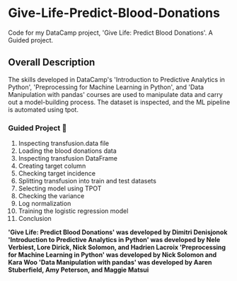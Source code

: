 # Give-Life-Predict-Blood-Donations
Code for my DataCamp project, 'Give Life: Predict Blood Donations'. A Guided project.

## Overall Description
The skills developed in DataCamp's 'Introduction to Predictive Analytics in Python', 'Preprocessing for Machine Learning in Python', and 'Data Manipulation with pandas' courses are used to manipulate data and carry out a model-building process. The dataset is inspected, and the ML pipeline is automated using tpot.

### Guided Project 📝
1. Inspecting transfusion.data file
2. Loading the blood donations data
3. Inspecting transfusion DataFrame
4. Creating target column
5. Checking target incidence
6. Splitting transfusion into train and test datasets
7. Selecting model using TPOT
8. Checking the variance
9. Log normalization
10. Training the logistic regression model
11. Conclusion

**'Give Life: Predict Blood Donations' was developed by Dimitri Denisjonok
'Introduction to Predictive Analytics in Python' was developed by Nele Verbiest, Lore Dirick, Nick Solomon, and Hadrien Lacroix
'Preprocessing for Machine Learning in Python' was developed by Nick Solomon and Kara Woo
'Data Manipulation with pandas' was developed by Aaren Stuberfield, Amy Peterson, and Maggie Matsui**
